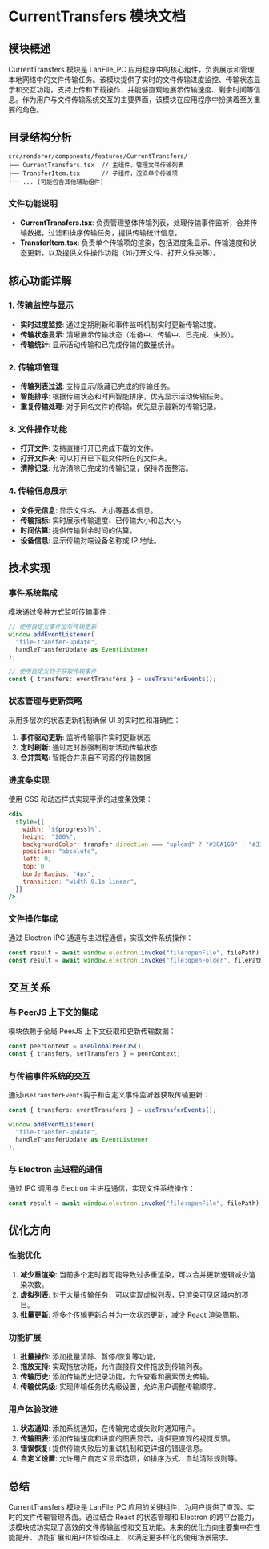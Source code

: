 # CurrentTransfers 模块文档

## 模块概述

CurrentTransfers 模块是 LanFile_PC 应用程序中的核心组件，负责展示和管理本地网络中的文件传输任务。该模块提供了实时的文件传输进度监控、传输状态显示和交互功能，支持上传和下载操作，并能够直观地展示传输速度、剩余时间等信息。作为用户与文件传输系统交互的主要界面，该模块在应用程序中扮演着至关重要的角色。

## 目录结构分析

```
src/renderer/components/features/CurrentTransfers/
├── CurrentTransfers.tsx  // 主组件，管理文件传输列表
├── TransferItem.tsx      // 子组件，渲染单个传输项
└── ... (可能包含其他辅助组件)
```

### 文件功能说明

- **CurrentTransfers.tsx**: 负责管理整体传输列表，处理传输事件监听，合并传输数据，过滤和排序传输任务，提供传输统计信息。
- **TransferItem.tsx**: 负责单个传输项的渲染，包括进度条显示、传输速度和状态更新，以及提供文件操作功能（如打开文件、打开文件夹等）。

## 核心功能详解

### 1. 传输监控与显示

- **实时进度监控**: 通过定期刷新和事件监听机制实时更新传输进度。
- **传输状态显示**: 清晰展示传输状态（准备中、传输中、已完成、失败）。
- **传输统计**: 显示活动传输和已完成传输的数量统计。

### 2. 传输项管理

- **传输列表过滤**: 支持显示/隐藏已完成的传输任务。
- **智能排序**: 根据传输状态和时间智能排序，优先显示活动传输任务。
- **重复传输处理**: 对于同名文件的传输，优先显示最新的传输记录。

### 3. 文件操作功能

- **打开文件**: 支持直接打开已完成下载的文件。
- **打开文件夹**: 可以打开已下载文件所在的文件夹。
- **清除记录**: 允许清除已完成的传输记录，保持界面整洁。

### 4. 传输信息展示

- **文件元信息**: 显示文件名、大小等基本信息。
- **传输指标**: 实时展示传输速度、已传输大小和总大小。
- **时间估算**: 提供传输剩余时间的估算。
- **设备信息**: 显示传输对端设备名称或 IP 地址。

## 技术实现

### 事件系统集成

模块通过多种方式监听传输事件：

```typescript
// 使用自定义事件监听传输更新
window.addEventListener(
  "file-transfer-update",
  handleTransferUpdate as EventListener
);

// 使用自定义钩子获取传输事件
const { transfers: eventTransfers } = useTransferEvents();
```

### 状态管理与更新策略

采用多层次的状态更新机制确保 UI 的实时性和准确性：

1. **事件驱动更新**: 监听传输事件实时更新状态
2. **定时刷新**: 通过定时器强制刷新活动传输状态
3. **合并策略**: 智能合并来自不同源的传输数据

### 进度条实现

使用 CSS 和动态样式实现平滑的进度条效果：

```jsx
<div
  style={{
    width: `${progress}%`,
    height: "100%",
    backgroundColor: transfer.direction === "upload" ? "#38A169" : "#3182CE",
    position: "absolute",
    left: 0,
    top: 0,
    borderRadius: "4px",
    transition: "width 0.1s linear",
  }}
/>
```

### 文件操作集成

通过 Electron IPC 通道与主进程通信，实现文件系统操作：

```typescript
const result = await window.electron.invoke("file:openFile", filePath);
const result = await window.electron.invoke("file:openFolder", filePath);
```

## 交互关系

### 与 PeerJS 上下文的集成

模块依赖于全局 PeerJS 上下文获取和更新传输数据：

```typescript
const peerContext = useGlobalPeerJS();
const { transfers, setTransfers } = peerContext;
```

### 与传输事件系统的交互

通过`useTransferEvents`钩子和自定义事件监听器获取传输更新：

```typescript
const { transfers: eventTransfers } = useTransferEvents();

window.addEventListener(
  "file-transfer-update",
  handleTransferUpdate as EventListener
);
```

### 与 Electron 主进程的通信

通过 IPC 调用与 Electron 主进程通信，实现文件系统操作：

```typescript
const result = await window.electron.invoke("file:openFile", filePath);
```

## 优化方向

### 性能优化

1. **减少重渲染**: 当前多个定时器可能导致过多重渲染，可以合并更新逻辑减少渲染次数。
2. **虚拟列表**: 对于大量传输任务，可以实现虚拟列表，只渲染可见区域内的项目。
3. **批量更新**: 将多个传输更新合并为一次状态更新，减少 React 渲染周期。

### 功能扩展

1. **批量操作**: 添加批量清除、暂停/恢复等功能。
2. **拖放支持**: 实现拖放功能，允许直接将文件拖放到传输列表。
3. **传输历史**: 添加传输历史记录功能，允许查看和搜索历史传输。
4. **传输优先级**: 实现传输任务优先级设置，允许用户调整传输顺序。

### 用户体验改进

1. **状态通知**: 添加系统通知，在传输完成或失败时通知用户。
2. **传输图表**: 添加传输速度和进度的图表显示，提供更直观的视觉反馈。
3. **错误恢复**: 提供传输失败后的重试机制和更详细的错误信息。
4. **自定义设置**: 允许用户自定义显示选项，如排序方式、自动清除规则等。

## 总结

CurrentTransfers 模块是 LanFile_PC 应用的关键组件，为用户提供了直观、实时的文件传输管理界面。通过结合 React 的状态管理和 Electron 的跨平台能力，该模块成功实现了高效的文件传输监控和交互功能。未来的优化方向主要集中在性能提升、功能扩展和用户体验改进上，以满足更多样化的使用场景需求。

